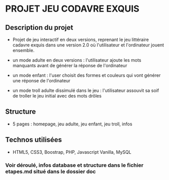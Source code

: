 # PROJET JEU CODAVRE EXQUIS

## Description du projet

* Projet de jeu interactif en deux versions, reprenant le jeu littéraire cadavre exquis dans une version 2.0 où l'utilisateur et l'ordinateur jouent ensemble.

* un mode adulte en deux versions : l'utilisateur ajoute les mots manquants avant de générer la réponse de l'ordinateur
* un mode enfant : l'user choisit des formes et couleurs qui vont générer une réponse de l'ordinateur
* un mode troll adulte dissimulé dans le jeu : l'utilisateur assouvit sa soif de troller le jeu initial avec des mots drôles

## Structure

* 5 pages : homepage, jeu adulte, jeu enfant, jeu troll, infos

## Technos utilisées

* HTML5, CSS3, Boostrap, PHP, Javascript Vanilla, MySQL
  
### Voir déroulé, infos database et structure dans le fichier etapes.md situé dans le dossier doc
  